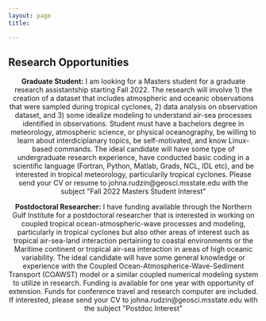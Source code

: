 ```yaml
---
layout: page
title: 

---
```


<h2> Research Opportunities </h2>

<p align="center"> <b>Graduate Student:</b> I am looking for a Masters student for a graduate research assistantship starting Fall 2022. The research will involve 1) the creation of a dataset that includes atmospheric and oceanic observations that were sampled during tropical cyclones, 2) data analysis on observation dataset, and 3) some idealize modeling to understand air-sea processes identified in observations. Student must have a bachelors degree in meteorology, atmospheric science, or physical oceanography, be willing to learn about interdiciplanary topics, be self-motivated, and know Linux-based commands. The ideal candidate will have some type of undergraduate research experience, have conducted basic coding in a scientific language (Fortran, Python, Matlab, Grads, NCL, IDL etc), and be interested in tropical meteorology, particularily tropical cyclones. Please send your CV or resume to johna.rudzin@geosci.msstate.edu with the subject "Fall 2022 Masters Student Interest"</p>

<p align="center"> <b>Postdoctoral Researcher:</b> I have funding available through the Northern Gulf Institute for a postdoctoral researcher that is interested in working on coupled tropical ocean-atmospheric-wave processes and modeling, particularly in tropical cyclones but also other areas of interest such as tropical air-sea-land interaction pertaining to coastal environments or the Maritime continent or tropical air-sea interaction in areas of high oceanic variability. The ideal candidate will have some general knowledge or experience with the Coupled Ocean-Atmospherice-Wave-Sediment Transport (COAWST) model or a similar coupled numerical modeling system to utilize in research. Funding is available for one year with opportunity of extension. Funds for conference travel and research computer are included. If interested, please send your CV to johna.rudzin@geosci.msstate.edu with the subject "Postdoc Interest"</p>
